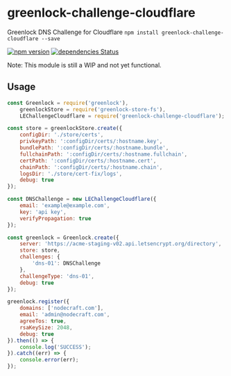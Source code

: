# greenlock-challenge-cloudflare
Greenlock DNS Challenge for Cloudflare
`npm install greenlock-challenge-cloudflare --save`

[![npm version](https://badge.fury.io/js/greenlock-challenge-cloudflare.svg)](https://badge.fury.io/js/greenlock-challenge-cloudflare)
[![dependencies Status](https://david-dm.org/nodecraft/greenlock-challenge-cloudflare/status.svg)](https://david-dm.org/nodecraft/greenlock-challenge-cloudflare)


Note: This module is still a WIP and not yet functional.

## Usage
```js
const Greenlock = require('greenlock'),
	greenlockStore = require('greenlock-store-fs'),
	LEChallengeCloudflare = require('greenlock-challenge-cloudflare');

const store = greenlockStore.create({
	configDir: './store/certs',
	privkeyPath: ':configDir/certs/:hostname.key',
	bundlePath: ':configDir/certs/:hostname.bundle',
	fullchainPath: ':configDir/certs/:hostname.fullchain',
	certPath: ':configDir/certs/:hostname.cert',
	chainPath: ':configDir/certs/:hostname.chain',
	logsDir: './store/cert-fix/logs',
	debug: true
});

const DNSChallenge = new LEChallengeCloudflare({
	email: 'example@example.com',
	key: 'api key',
	verifyPropagation: true
});

const greenlock = Greenlock.create({
	server: 'https://acme-staging-v02.api.letsencrypt.org/directory',
	store: store,
	challenges: {
		'dns-01': DNSChallenge
	},
	challengeType: 'dns-01',
	debug: true
});

greenlock.register({
	domains: ['nodecraft.com'],
	email: 'admin@nodecraft.com',
	agreeTos: true,
	rsaKeySize: 2048,
	debug: true
}).then(() => {
	console.log('SUCCESS');
}).catch((err) => {
	console.error(err);
});
```